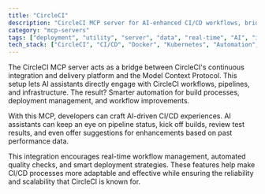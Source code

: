 ```yaml
---
title: "CircleCI"
description: "CircleCI MCP server for AI-enhanced CI/CD workflows, bridging CircleCI infrastructure with the Model Context Protocol."
category: "mcp-servers"
tags: ["deployment", "utility", "server", "data", "real-time", "AI", "integration", "automation", "workflow optimization"]
tech_stack: ["CircleCI", "CI/CD", "Docker", "Kubernetes", "Automation", "AI assistants", "real-time management"]
---
```


The CircleCI MCP server acts as a bridge between CircleCI's continuous integration and delivery platform and the Model Context Protocol. This setup lets AI assistants directly engage with CircleCI workflows, pipelines, and infrastructure. The result? Smarter automation for build processes, deployment management, and workflow improvements.

With this MCP, developers can craft AI-driven CI/CD experiences. AI assistants can keep an eye on pipeline status, kick off builds, review test results, and even offer suggestions for enhancements based on past performance data.

This integration encourages real-time workflow management, automated quality checks, and smart deployment strategies. These features help make CI/CD processes more adaptable and effective while ensuring the reliability and scalability that CircleCI is known for.